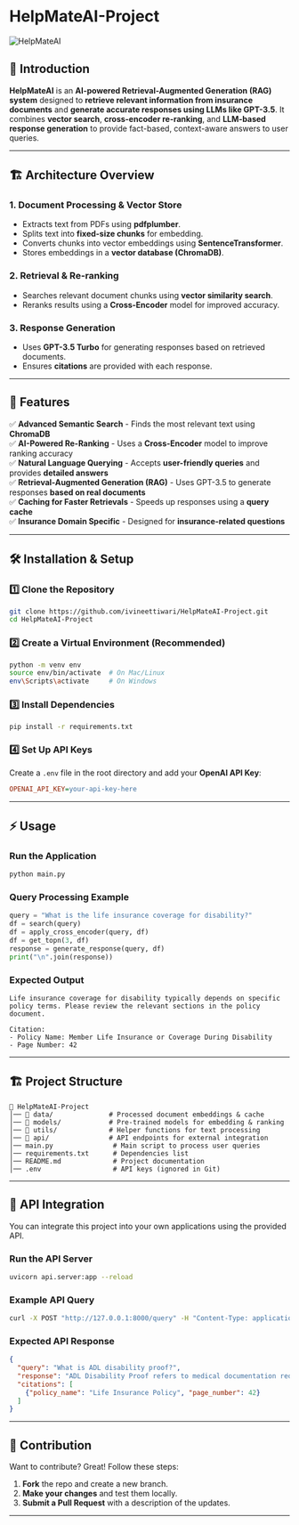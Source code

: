 # HelpMateAI-Project

![HelpMateAI](https://github.com/ivineettiwari/HelpMateAI-Project/raw/main/assets/banner.png)  

## 🚀 Introduction  

**HelpMateAI** is an **AI-powered Retrieval-Augmented Generation (RAG) system** designed to **retrieve relevant information from insurance documents** and **generate accurate responses using LLMs like GPT-3.5**. It combines **vector search**, **cross-encoder re-ranking**, and **LLM-based response generation** to provide fact-based, context-aware answers to user queries.  

---

## 🏗️ Architecture Overview  

### **1. Document Processing & Vector Store**
- Extracts text from PDFs using **pdfplumber**.
- Splits text into **fixed-size chunks** for embedding.
- Converts chunks into vector embeddings using **SentenceTransformer**.
- Stores embeddings in a **vector database (ChromaDB)**.

### **2. Retrieval & Re-ranking**
- Searches relevant document chunks using **vector similarity search**.
- Reranks results using a **Cross-Encoder** model for improved accuracy.

### **3. Response Generation**
- Uses **GPT-3.5 Turbo** for generating responses based on retrieved documents.
- Ensures **citations** are provided with each response.

---

## 📌 Features  

✅ **Advanced Semantic Search** - Finds the most relevant text using **ChromaDB**  
✅ **AI-Powered Re-Ranking** - Uses a **Cross-Encoder** model to improve ranking accuracy  
✅ **Natural Language Querying** - Accepts **user-friendly queries** and provides **detailed answers**  
✅ **Retrieval-Augmented Generation (RAG)** - Uses GPT-3.5 to generate responses **based on real documents**  
✅ **Caching for Faster Retrievals** - Speeds up responses using a **query cache**  
✅ **Insurance Domain Specific** - Designed for **insurance-related questions**  

---

## 🛠️ Installation & Setup  

### **1️⃣ Clone the Repository**
```bash
git clone https://github.com/ivineettiwari/HelpMateAI-Project.git
cd HelpMateAI-Project
```

### **2️⃣ Create a Virtual Environment (Recommended)**
```bash
python -m venv env
source env/bin/activate  # On Mac/Linux
env\Scripts\activate     # On Windows
```

### **3️⃣ Install Dependencies**
```bash
pip install -r requirements.txt
```

### **4️⃣ Set Up API Keys**
Create a `.env` file in the root directory and add your **OpenAI API Key**:  
```ini
OPENAI_API_KEY=your-api-key-here
```

---

## ⚡ Usage  

### **Run the Application**
```bash
python main.py
```

### **Query Processing Example**
```python
query = "What is the life insurance coverage for disability?"
df = search(query)
df = apply_cross_encoder(query, df)
df = get_topn(3, df)
response = generate_response(query, df)
print("\n".join(response))
```

### **Expected Output**
```
Life insurance coverage for disability typically depends on specific policy terms. Please review the relevant sections in the policy document.

Citation:
- Policy Name: Member Life Insurance or Coverage During Disability
- Page Number: 42
```

---

## 🏗️ Project Structure  

```
📂 HelpMateAI-Project
│── 📂 data/              # Processed document embeddings & cache
│── 📂 models/            # Pre-trained models for embedding & ranking
│── 📂 utils/             # Helper functions for text processing
│── 📂 api/               # API endpoints for external integration
│── main.py               # Main script to process user queries
│── requirements.txt      # Dependencies list
│── README.md             # Project documentation
│── .env                  # API keys (ignored in Git)
```

---

## 🚀 API Integration  

You can integrate this project into your own applications using the provided API.

### **Run the API Server**
```bash
uvicorn api.server:app --reload
```

### **Example API Query**
```bash
curl -X POST "http://127.0.0.1:8000/query" -H "Content-Type: application/json" -d '{"query": "What is ADL disability proof?"}'
```

### **Expected API Response**
```json
{
  "query": "What is ADL disability proof?",
  "response": "ADL Disability Proof refers to medical documentation required to certify...",
  "citations": [
    {"policy_name": "Life Insurance Policy", "page_number": 42}
  ]
}
```

---

## 🤝 Contribution  

Want to contribute? Great! Follow these steps:  

1. **Fork** the repo and create a new branch.  
2. **Make your changes** and test them locally.  
3. **Submit a Pull Request** with a description of the updates.  

---
